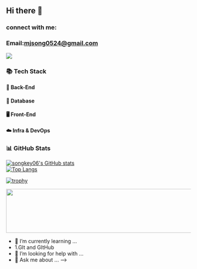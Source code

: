 ## Hi there 👋

### connect with me:
### Email:mjsong0524@gmail.com


<!--
**songkey06/songkey06** is a ✨ _special_ ✨ repository because its `README.md` (this file) appears on your GitHub profile.

<!-- 방문자 수 + 팔로워 수 -->
![](https://img.shields.io/github/followers/songkey06?style=social)

### 📚 Tech Stack

#### 🧠 Back-End

#### 💾 Database

#### 🖥️ Front-End

#### ☁️ Infra & DevOps

### 📊 GitHub Stats
[![songkey06's GitHub stats](https://github-readme-stats.vercel.app/api?username=songkey06&show_icons=true&hide=contribs,issues&theme=tokyonight)](https://github.com/anuraghazra/github-readme-stats)  
[![Top Langs](https://github-readme-stats.vercel.app/api/top-langs/?username=songkey06&layout=compact)](https://github.com/anuraghazra/github-readme-stats)

[![trophy](https://github-profile-trophy.vercel.app/?username=songkey06&theme=tokyonight&margin-w=10&row=1)](https://github.com/ryo-ma/github-profile-trophy)

<a href="https://www.gitanimals.org/en_US?utm_medium=image&utm_source=songkey06&utm_content=line">
  <img
    src="https://render.gitanimals.org/lines/songkey06"
    width="600"
    height="120"
  />
</a>
  
- 🌱 I’m currently learning ...
- 1.GIt and GItHub
- 🤔 I’m looking for help with ...
- 💬 Ask me about ...
-->
